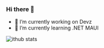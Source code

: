 ### Hi there 👋

<!--
**cresilva/cresilva** is a ✨ _special_ ✨ repository because its `README.md` (this file) appears on your GitHub profile.

Here are some ideas to get you started:

- 🔭 I’m currently working on ...
- 🌱 I’m currently learning ...
- 👯 I’m looking to collaborate on ...
- 🤔 I’m looking for help with ...
- 💬 Ask me about ...
- 📫 How to reach me: ...
- 😄 Pronouns: ...
- ⚡ Fun fact: ...
-->

- 🔭 I’m currently working on Devz
- 🌱 I’m currently learning .NET MAUI

![ithub stats](https://github-readme-stats.vercel.app/api?username=cresilva&show_icons=true)
